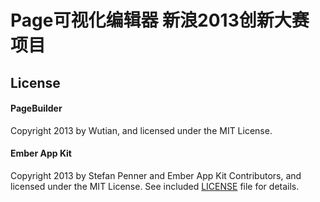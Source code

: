 # Page可视化编辑器 新浪2013创新大赛项目

## License

#### PageBuilder

Copyright 2013 by Wutian, and licensed under the MIT License. 

#### Ember App Kit

Copyright 2013 by Stefan Penner and Ember App Kit Contributors, and licensed under the MIT License. See included
[LICENSE](/stefanpenner/ember-app-kit/blob/master/LICENSE) file for details.
